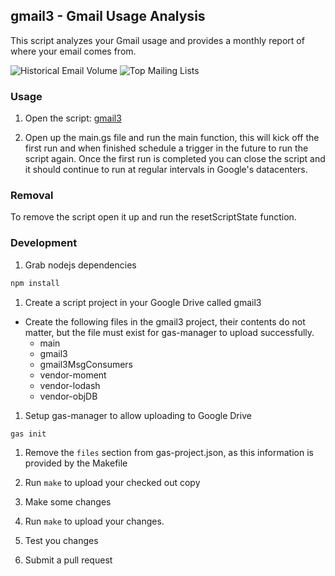 ## gmail3 - Gmail Usage Analysis

This script analyzes your Gmail usage and provides a monthly report of where
your email comes from.

![Historical Email Volume](https://raw.github.com/lollipopman/gmail3/master/images/historical_email_volume.png)
![Top Mailing Lists](https://raw.github.com/lollipopman/gmail3/master/images/top_mailing_lists.png)

### Usage

1. Open the script: [gmail3](https://script.google.com/d/1zTItVofASkaDrLxX8ot-A_HpahnTLWL7v4RHIIYzWgUFbs0EC6zV4j5_/edit?usp=sharing)

1. Open up the main.gs file and run the main function, this will kick off the
   first run and when finished schedule a trigger in the future to run the
   script again. Once the first run is completed you can close the script and it
   should continue to run at regular intervals in Google's datacenters.

### Removal

To remove the script open it up and run the resetScriptState function.

### Development

1. Grab nodejs dependencies
```bash
npm install
```

1. Create a script project in your Google Drive called gmail3
  - Create the following files in the gmail3 project, their contents do not
    matter, but the file must exist for gas-manager to upload successfully.
      - main
      - gmail3
      - gmail3MsgConsumers
      - vendor-moment
      - vendor-lodash
      - vendor-objDB

1. Setup gas-manager to allow uploading to Google Drive
```bash
gas init
```

1. Remove the `files` section from gas-project.json, as this information is
   provided by the Makefile

1. Run `make` to upload your checked out copy

1. Make some changes

1. Run `make` to upload your changes.

1. Test you changes

1. Submit a pull request
